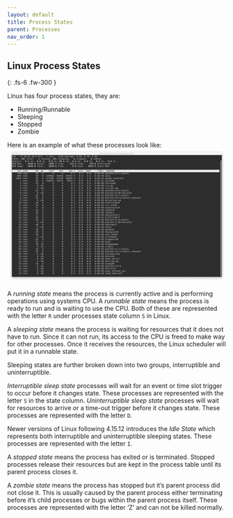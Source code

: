 ```yaml
---
layout: default
title: Process States
parent: Processes
nav_order: 1
---
```


## Linux Process States
{: .fs-6 .fw-300 }

Linux has four process states, they are:
* Running/Runnable
* Sleeping
* Stopped
* Zombie

Here is an example of what these processes look like:
![Screen shot of list of processes](../images/processes/top_1.png "Top command output")

A _running state_ means the process is currently active and is performing operations using systems CPU. A _runnable state_ means the process is ready to run and is waiting to use the CPU. Both of these are represented with the letter `R` under processes state column `S` in Linux.

A _sleeping state_ means the process is waiting for resources that it does not have to run. Since it can not run, its access to the CPU is freed to make way for other processes. Once it receives the resources, the Linux scheduler will put it in a runnable state.

Sleeping states are further broken down into two groups, interruptible and uninterruptible.

_Interruptible sleep state_ processes will wait for an event or time slot trigger to occur before it changes state. These processes are represented with the letter `S` in the state column.
_Uninterruptible sleep state_ processes will wait for resources to arrive or a time-out trigger before it changes state. These processes are represented with the letter `D`.

Newer versions of Linux following 4.15.12 introduces the _Idle State_ which represents both interruptible and uninterruptible sleeping states. These processes are represented with the letter `I`.

A _stopped state_ means the process has exited or is terminated. Stopped processes release their resources but are kept in the process table until its parent process closes it.

A _zombie state_ means the process has stopped but it’s parent process did not close it. This is usually caused by the parent process either terminating before it’s child processes or bugs within the parent process itself. These processes are represented with the letter ‘Z’ and can not be killed normally.
